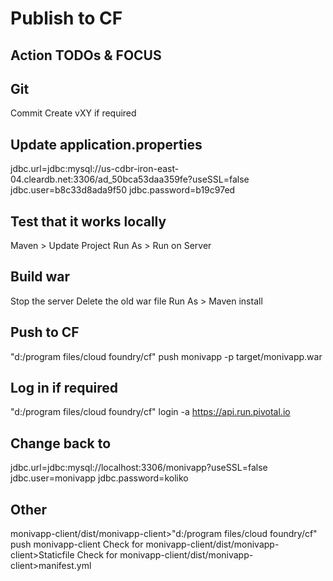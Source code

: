 # Publish to CF

## Action TODOs & FOCUS

## Git

Commit
Create vXY if required

## Update application.properties 

jdbc.url=jdbc:mysql://us-cdbr-iron-east-04.cleardb.net:3306/ad_50bca53daa359fe?useSSL=false
jdbc.user=b8c33d8ada9f50
jdbc.password=b19c97ed

## Test that it works locally

Maven > Update Project
Run As > Run on Server

## Build war

Stop the server
Delete the old war file
Run As > Maven install

## Push to CF

"d:/program files/cloud foundry/cf" push monivapp -p target/monivapp.war

## Log in if required

"d:/program files/cloud foundry/cf" login -a https://api.run.pivotal.io

## Change back to 

jdbc.url=jdbc:mysql://localhost:3306/monivapp?useSSL=false
jdbc.user=monivapp
jdbc.password=koliko

## Other

monivapp-client/dist/monivapp-client>"d:/program files/cloud foundry/cf" push monivapp-client
Check for monivapp-client/dist/monivapp-client>Staticfile
Check for monivapp-client/dist/monivapp-client>manifest.yml